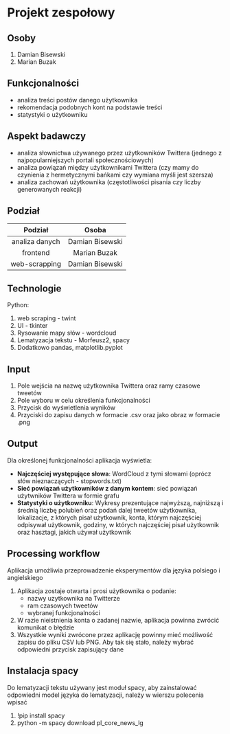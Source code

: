 # Projekt zespołowy

## Osoby

1. Damian Bisewski
2. Marian Buzak

## Funkcjonalności

- analiza treści postów danego użytkownika
- rekomendacja podobnych kont na podstawie treści
- statystyki o użytkowniku

## Aspekt badawczy

- analiza słownictwa używanego przez użytkowników Twittera (jednego z najpopularniejszych portali społecznościowych)
- analiza powiązań między użytkownikami Twittera (czy mamy do czynienia z hermetycznymi bańkami czy wymiana myśli jest szersza)
- analiza zachowań użytkownika (częstotliwości pisania czy liczby generowanych reakcji)

## Podział

| Podział        | Osoba           |  
|:--------------:|:---------------:|
| analiza danych | Damian Bisewski |
| frontend       | Marian Buzak    |
| web-scrapping  | Damian Bisewski |

## Technologie

Python:

1. web scraping - twint
2. UI - tkinter
3. Rysowanie mapy słów - wordcloud
4. Lematyzacja tekstu - Morfeusz2, spacy
5. Dodatkowo pandas, matplotlib.pyplot

## Input
1. Pole wejścia na nazwę użytkownika Twittera oraz ramy czasowe tweetów
2. Pole wyboru w celu określenia funkcjonalności
3. Przycisk do wyświetlenia wyników
4. Przyciski do zapisu danych w formacie .csv oraz jako obraz w formacie .png

## Output
Dla określonej funkcjonalności aplikacja wyświetla:
- **Najczęściej występujące słowa**: WordCloud z tymi słowami (oprócz słów nieznaczących - stopwords.txt)
- **Sieć powiązań użytkowników z danym kontem**: sieć powiązań użytwników Twittera w formie grafu
- **Statystyki o użytkowniku**: Wykresy prezentujące najwyższą, najniższą i średnią liczbę polubień oraz podań dalej tweetów użytkownika, lokalizacje, z których pisał użytkownik, konta, którym najczęściej odpisywał użytkownik, godziny, w których najczęściej pisał użytkownik oraz hasztagi, jakich używał użytkownik

## Processing workflow
Aplikacja umożliwia przeprowadzenie eksperymentów dla języka polsiego i angielskiego
1. Aplikacja zostaje otwarta i prosi użytkownika o podanie:
    - nazwy uzytkownika na Twitterze
    - ram czasowych tweetów
    - wybranej funkcjonalności
2. W razie nieistnienia konta o zadanej nazwie, aplikacja powinna zwrócić komunikat o błędzie
3. Wszystkie wyniki zwrócone przez aplikację powinny mieć możliwość zapisu do pliku CSV lub PNG. Aby tak się stało, należy wybrać odpowiedni przycisk zapisujący dane

## Instalacja spacy
Do lematyzacji tekstu używany jest moduł spacy, aby zainstalować odpowiedni model języka do lematyzacji, należy w wierszu polecenia wpisać 
1. !pip install spacy
2. python -m spacy download pl_core_news_lg
